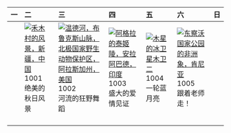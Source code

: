 | 一   | 二                                                                                                                                                                                           | 三                                                                                                                                                                                                              | 四                                                                                                                                                                                                     | 五                                                                                                                                                                            | 六                                                                                                                                                                                             | 日   |
|:----|:--------------------------------------------------------------------------------------------------------------------------------------------------------------------------------------------|:---------------------------------------------------------------------------------------------------------------------------------------------------------------------------------------------------------------|:------------------------------------------------------------------------------------------------------------------------------------------------------------------------------------------------------|:-----------------------------------------------------------------------------------------------------------------------------------------------------------------------------|:----------------------------------------------------------------------------------------------------------------------------------------------------------------------------------------------|:----|
|     | [![](https://www.bing.com/th?id=OHR.NationalDay2024_ZH-CN7026189162_320x240.jpg '禾木村的风景，新疆，中国')](https://www.bing.com/th?id=OHR.NationalDay2024_ZH-CN7026189162_UHD.jpg)<br>1001<br>绝美的秋日风景 | [![](https://www.bing.com/th?id=OHR.WindRiverAlaska_ZH-CN7317039321_320x240.jpg '温德河，布鲁克斯山脉，北极国家野生动物保护区，阿拉斯加州，美国')](https://www.bing.com/th?id=OHR.WindRiverAlaska_ZH-CN7317039321_UHD.jpg)<br>1002<br>河流的狂野舞蹈 | [![](https://www.bing.com/th?id=OHR.TajMahalReflection_ZH-CN7498774173_320x240.jpg '阿格拉的泰姬陵，安拉阿巴德，印度')](https://www.bing.com/th?id=OHR.TajMahalReflection_ZH-CN7498774173_UHD.jpg)<br>1003<br>盛大的爱情见证 | [![](https://www.bing.com/th?id=OHR.EuropaMoon_ZH-CN0149249980_320x240.jpg '木星的冰卫星木卫二')](https://www.bing.com/th?id=OHR.EuropaMoon_ZH-CN0149249980_UHD.jpg)<br>1004<br>一轮蓝月亮 | [![](https://www.bing.com/th?id=OHR.ElephantTeacher_ZH-CN0543308499_320x240.jpg '东察沃国家公园的非洲象，肯尼亚')](https://www.bing.com/th?id=OHR.ElephantTeacher_ZH-CN0543308499_UHD.jpg)<br>1005<br>跟着老师走！ |     |
|     |                                                                                                                                                                                             |                                                                                                                                                                                                                |                                                                                                                                                                                                       |                                                                                                                                                                              |                                                                                                                                                                                               |     |
|     |                                                                                                                                                                                             |                                                                                                                                                                                                                |                                                                                                                                                                                                       |                                                                                                                                                                              |                                                                                                                                                                                               |     |
|     |                                                                                                                                                                                             |                                                                                                                                                                                                                |                                                                                                                                                                                                       |                                                                                                                                                                              |                                                                                                                                                                                               |     |
|     |                                                                                                                                                                                             |                                                                                                                                                                                                                |                                                                                                                                                                                                       |                                                                                                                                                                              |                                                                                                                                                                                               |     |